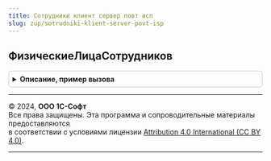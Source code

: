 ```yaml
---
title: Сотрудники клиент сервер повт исп
slug: zup/sotrudniki-klient-server-povt-isp
---
```



## ФизическиеЛицаСотрудников
<details style="margin: 1em 0; padding: 0.5em; border: 1px solid #ccc; border-radius: 6px;">

<summary style="font-weight: bold; cursor: pointer;">Описание, пример вызова</summary>

```bsl

Функция ФизическиеЛицаСотрудников(Знач Сотрудники) Экспорт
```

Пример вызова
```bsl
Результат = СотрудникиКлиентСерверПовтИсп.ФизическиеЛицаСотрудников(Сотрудники) 
```
</details>

---

© 2024, **ООО 1С-Софт**  
Все права защищены. Эта программа и сопроводительные материалы предоставляются  
в соответствии с условиями лицензии [Attribution 4.0 International (CC BY 4.0)](https://creativecommons.org/licenses/by/4.0/legalcode).

---
